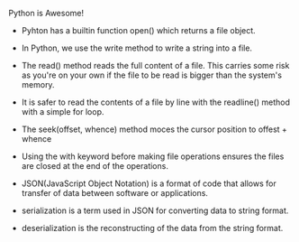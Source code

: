 Python is Awesome!

* Pyhton has a builtin function open() which returns a file object.

* In Python, we use the write method to write a string into a file.

* The read() method reads the full content of a file. This carries some risk as
  you're on your own if the file to be read is bigger than the system's memory.

* It is safer to read the contents of a file by line with the readline() method
  with a simple for loop.

* The seek(offset, whence) method moces the cursor position to offest + whence

* Using the with keyword before making file operations ensures the files are
  closed at the end of the operations.

* JSON(JavaScript Object Notation) is a format of code that allows for transfer
  of data between software or applications.

* serialization is a term used in JSON for converting data to string format.
* deserialization is the reconstructing of the data from the string format.
